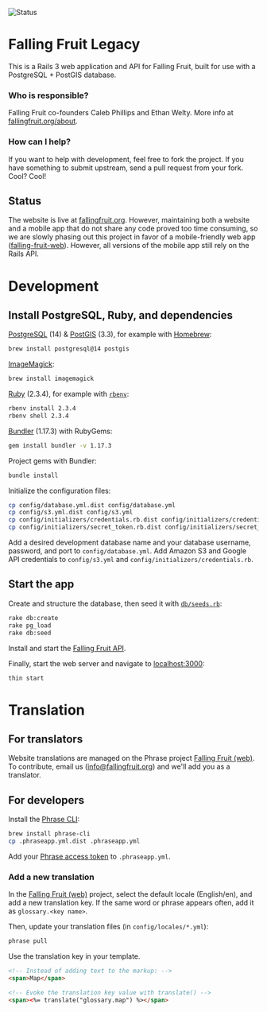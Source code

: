 ![Status](https://img.shields.io/badge/Status-Inactively%20maintained-yellowgreen.svg?style=flat-square)

Falling Fruit Legacy
====================

This is a Rails 3 web application and API for Falling Fruit, built for use with a PostgreSQL + PostGIS database.

### Who is responsible?

Falling Fruit co-founders Caleb Phillips and Ethan Welty. More info at [fallingfruit.org/about](http://fallingfruit.org/about).

### How can I help?

If you want to help with development, feel free to fork the project. If you have something to submit upstream, send a pull request from your fork. Cool? Cool!

## Status

The website is live at [fallingfruit.org](https://fallingfruit.org). However, maintaining both a website and a mobile app that do not share any code proved too time consuming, so we are slowly phasing out this project in favor of a mobile-friendly web app ([falling-fruit-web](https://github.com/falling-fruit/falling-fruit-web)). However, all versions of the mobile app still rely on the Rails API.

# Development

## Install PostgreSQL, Ruby, and dependencies

[PostgreSQL](https://www.postgresql.org/download) (14) & [PostGIS](https://postgis.net/install) (3.3), for example with [Homebrew](https://brew.sh):

```sh
brew install postgresql@14 postgis
```

[ImageMagick](https://imagemagick.org/script/download.php):

```sh
brew install imagemagick
```

[Ruby](https://www.ruby-lang.org/en/documentation/installation) (2.3.4), for example with [`rbenv`](https://github.com/rbenv/rbenv#installation):

```sh
rbenv install 2.3.4
rbenv shell 2.3.4
```

[Bundler](https://bundler.io) (1.17.3) with RubyGems:

```sh
gem install bundler -v 1.17.3
```

Project gems with Bundler:

```sh
bundle install
```

Initialize the configuration files:

```sh
cp config/database.yml.dist config/database.yml
cp config/s3.yml.dist config/s3.yml
cp config/initializers/credentials.rb.dist config/initializers/credentials.rb
cp config/initializers/secret_token.rb.dist config/initializers/secret_token.rb
```

Add a desired development database name and your database username, password, and port to `config/database.yml`.
Add Amazon S3 and Google API credentials to `config/s3.yml` and `config/initializers/credentials.rb`.

## Start the app

Create and structure the database, then seed it with [`db/seeds.rb`](db/seeds.rb):

```sh
rake db:create
rake pg_load
rake db:seed
```

Install and start the [Falling Fruit API](https://github.com/falling-fruit/falling-fruit-api).

Finally, start the web server and navigate to [localhost:3000](http://localhost:3000):

```sh
thin start
```

# Translation

## For translators

Website translations are managed on the Phrase project [Falling Fruit (web)](https://app.phrase.com/accounts/falling-fruit/projects/falling-fruit-web).
To contribute, email us ([info@fallingfruit.org](mailto:info@fallingfruit.org)) and we'll add you as a translator.

## For developers

Install the [Phrase CLI](https://support.phrase.com/hc/en-us/articles/5784093863964-CLI-Installation-Strings-):

```sh
brew install phrase-cli
cp .phraseapp.yml.dist .phraseapp.yml
```

Add your [Phrase access token](https://app.phrase.com/settings/oauth_access_tokens) to `.phraseapp.yml`.

### Add a new translation

In the [Falling Fruit (web)](https://app.phrase.com/accounts/falling-fruit/projects/falling-fruit-web)
project, select the default locale (English/en), and add a new translation key.
If the same word or phrase appears often, add it as `glossary.<key name>`.

Then, update your translation files (in `config/locales/*.yml`):

```sh
phrase pull
```

Use the translation key in your template.

```html
<!-- Instead of adding text to the markup: -->
<span>Map</span>

<!-- Evoke the translation key value with translate() -->
<span><%= translate("glossary.map") %></span>
```
